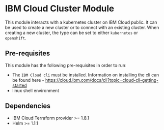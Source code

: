 # IBM Cloud Cluster Module

This module interacts with a kubernetes cluster on IBM Cloud public. It can be used to create a new
cluster or to connect with an existing cluster. When creating a new cluster, the type can be set to
either `kubernetes` or `openshift`.

## Pre-requisites

This module has the following pre-requisites in order to run:

- The `IBM Cloud cli` must be installed. Information on installing the cli can be found here - https://cloud.ibm.com/docs/cli?topic=cloud-cli-getting-started
- linux shell environment

## Dependencies

- IBM Cloud Terraform provider >= 1.8.1
- Helm >= 1.1.1
